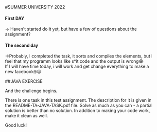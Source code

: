#SUMMER UNIVERSITY 2022
<h4> First DAY </h4>
-> Haven't started do it yet, but have a few of questions about the assignment?<br> 

<h4 >The second day</h4>
->Probably, I completed the task, it sorts and compiles the elements, but I feel that my programm looks like s*it code and the output is wrong😭 <br> If I will have time today, i will work and get change everything to make a new facebook🤓😉


##JAVA EXERCISE

And the challenge begins.

There is one task in this test assignment. The description for it is given in the README-TA-JAVA-TASK.pdf file. Solve as much as you can - a partial solution is better than no solution. In addition to making your code work, make it clean as well.

Good luck!
